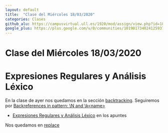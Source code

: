 ```yaml
---
layout: default
title:  "Clase del Miércoles 18/03/2020"
categories: Clases
github_alu: https://campusvirtual.ull.es/1920/mod/assign/view.php?id=187733
google_plus: https://plus.google.com/u/0/communities/101901734024125937720
---
```


# Clase del Miércoles 18/03/2020

# Expresiones Regulares y Análisis Léxico

En la clase de ayer nos quedamos en la sección [backtracking](https://eloquentjavascript.net/09_regexp.html#h_NFMtGK0tD3). Seguiremos 
por [Backreferences in pattern: \N and \k&lt;name&gt;]({{site.baseurl}}/tema2-expresiones-regulares-y-analisis-lexico/#backreferences)

* [Expresiones Regulares y Análisis Léxico]({{site.baseurl}}/tema2-expresiones-regulares-y-analisis-lexico/) en los apuntes

Nos quedamos en [replace]({{site.baseurl}}/tema2-expresiones-regulares-y-analisis-lexico/#replace)
